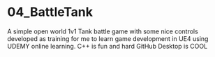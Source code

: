 # 04_BattleTank
A simple open world 1v1 Tank battle game with some nice controls developed as training for me to learn game development in UE4 using UDEMY online learning.
C++ is fun and hard
GitHub Desktop is COOL

